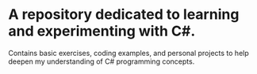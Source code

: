 # A repository dedicated to learning and experimenting with C#. 
Contains basic exercises, coding examples, and personal projects to help deepen my understanding of C# programming concepts.
